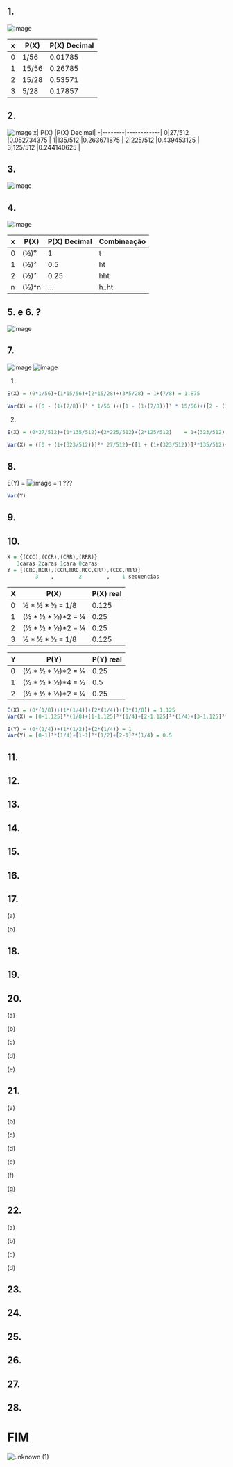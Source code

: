 ## 1.

![image](https://user-images.githubusercontent.com/15125899/171267451-907b8320-ca4e-4468-8bb7-c031d1cc4879.png)

x|P(X)    |P(X) Decimal|
-|--------|------------|
0|	1/56	|0.01785     |
1|	15/56	|0.26785     |
2|	15/28	|0.53571     |
3|	5/28	|0.17857     |

## 2.

![image](https://user-images.githubusercontent.com/15125899/171269460-013cddc5-ece9-42ba-993f-4b0b5cefd7f8.png)
x|	P(X)	|P(X) Decimal|
-|--------|------------|
0|27/512	|0.052734375 |
1|135/512	|0.263671875 |
2|225/512	|0.439453125 |
3|125/512	|0.244140625 |

## 3.

![image](https://user-images.githubusercontent.com/15125899/171325106-f1938e3e-4729-429e-83f4-0e6a3480bb9e.png)

## 4.

![image](https://user-images.githubusercontent.com/15125899/171317492-12d0e1f8-8c96-4074-b7d1-9f9a0d113699.png)

x|	P(X) |P(X) Decimal |Combinaação|
-|-------|-------------|-----------|
0|	(½)⁰ |1	           |t          |
1|	(½)² |0.5          |ht         |
2|	(½)² |0.25         |hht        |
n|	(½)^n|	…          |h..ht      |

## 5. e 6. ?

![image](https://user-images.githubusercontent.com/15125899/171326371-8bb1c731-c42a-4402-88cf-3243602b5481.png)

## 7.
![image](https://user-images.githubusercontent.com/15125899/173209725-d52b4b74-0b57-4235-bede-45941a5e41d9.png)
![image](https://user-images.githubusercontent.com/15125899/173209734-0d8082cb-277d-45f7-86ee-122d65502550.png)

1)
```R
E(X) = (0*1/56)+(1*15/56)+(2*15/28)+(3*5/28) = 1+(7/8) = 1.875
```
```R
Var(X) = ([0 - (1+(7/8))]² * 1/56 )+([1 - (1+(7/8))]² * 15/56)+([2 - (1+(7/8))]² * 15/28)+([3 - (1+(7/8))]² * 5/28 ) = 225/448 = 0.5022
```
2)
```R
E(X) = (0*27/512)+(1*135/512)+(2*225/512)+(2*125/512)	 = 1+(323/512) = 1.630
```
```R
Var(X) = ([0 + (1+(323/512))]²* 27/512)+([1 + (1+(323/512))]²*135/512)+([2 + (1+(323/512))]²*225/512)+([2 + (1+(323/512))]²*125/512) = 0.474609375
```
## 8.

E(Y) = ![image](https://user-images.githubusercontent.com/15125899/173210380-c4f4a530-b1f2-46ec-970e-c239a1bff41a.png)
= 1 ???
```R
Var(Y)
```
## 9.



## 10.

```R
X = {(CCC),(CCR),(CRR),(RRR)}
   3caras 2caras 1cara 0caras
Y = {(CRC,RCR),(CCR,RRC,RCC,CRR),(CCC,RRR)}
         3    ,        2        ,    1 sequencias
```

X|P(X)             |P(X) real|
-|-----------------|---------|
0|½ * ½ * ½ = 1/8  | 0.125   |
1|(½ * ½ * ½)*2 = ¼| 0.25    |
2|(½ * ½ * ½)*2 = ¼| 0.25    |
3|½ * ½ * ½ = 1/8  | 0.125   |

Y |P(Y)              |P(Y) real|
--|------------------|---------|
0 |(½ * ½ * ½)*2 = ¼ |0.25     |
1 |(½ * ½ * ½)*4 = ½ |0.5      |
2 |(½ * ½ * ½)*2 = ¼ |0.25     |

```R
E(X) = (0*(1/8))+(1*(1/4))+(2*(1/4))+(3*(1/8)) = 1.125
Var(X) = [0-1.125]²*(1/8)+[1-1.125]²*(1/4)+[2-1.125]²*(1/4)+[3-1.125]²*(1/8) = 0.875
```

```R
E(Y) = (0*(1/4))+(1*(1/2))+(2*(1/4)) = 1
Var(Y) = [0-1]²*(1/4)+[1-1]²*(1/2)+[2-1]²*(1/4) = 0.5
```
## 11.



## 12.



## 13.



## 14.



## 15.



## 16.



## 17.
(a)

(b)



## 18.



## 19.



## 20.
(a)

(b)

(c)

(d)

(e)


## 21.
(a)

(b)

(c)

(d)

(e)

(f)

(g)


## 22.
(a)

(b)

(c)

(d)



## 23.



## 24.



## 25.



## 26.



## 27.



## 28.



# FIM
![unknown (1)](https://user-images.githubusercontent.com/15125899/171236840-a17e89f7-3928-4d50-9220-44b5b57bb5b4.png)
